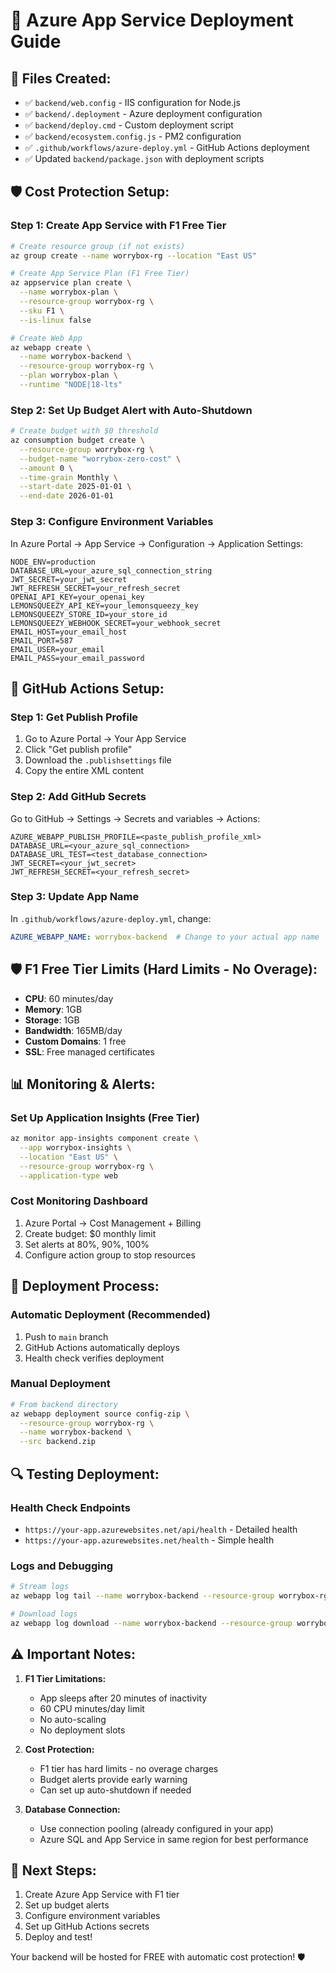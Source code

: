 # 🚀 Azure App Service Deployment Guide

## 📁 **Files Created:**
- ✅ `backend/web.config` - IIS configuration for Node.js
- ✅ `backend/.deployment` - Azure deployment configuration
- ✅ `backend/deploy.cmd` - Custom deployment script
- ✅ `backend/ecosystem.config.js` - PM2 configuration
- ✅ `.github/workflows/azure-deploy.yml` - GitHub Actions deployment
- ✅ Updated `backend/package.json` with deployment scripts

## 🛡️ **Cost Protection Setup:**

### Step 1: Create App Service with F1 Free Tier
```bash
# Create resource group (if not exists)
az group create --name worrybox-rg --location "East US"

# Create App Service Plan (F1 Free Tier)
az appservice plan create \
  --name worrybox-plan \
  --resource-group worrybox-rg \
  --sku F1 \
  --is-linux false

# Create Web App
az webapp create \
  --name worrybox-backend \
  --resource-group worrybox-rg \
  --plan worrybox-plan \
  --runtime "NODE|18-lts"
```

### Step 2: Set Up Budget Alert with Auto-Shutdown
```bash
# Create budget with $0 threshold
az consumption budget create \
  --resource-group worrybox-rg \
  --budget-name "worrybox-zero-cost" \
  --amount 0 \
  --time-grain Monthly \
  --start-date 2025-01-01 \
  --end-date 2026-01-01
```

### Step 3: Configure Environment Variables
In Azure Portal → App Service → Configuration → Application Settings:

```
NODE_ENV=production
DATABASE_URL=your_azure_sql_connection_string
JWT_SECRET=your_jwt_secret
JWT_REFRESH_SECRET=your_refresh_secret
OPENAI_API_KEY=your_openai_key
LEMONSQUEEZY_API_KEY=your_lemonsqueezy_key
LEMONSQUEEZY_STORE_ID=your_store_id
LEMONSQUEEZY_WEBHOOK_SECRET=your_webhook_secret
EMAIL_HOST=your_email_host
EMAIL_PORT=587
EMAIL_USER=your_email
EMAIL_PASS=your_email_password
```

## 🔧 **GitHub Actions Setup:**

### Step 1: Get Publish Profile
1. Go to Azure Portal → Your App Service
2. Click "Get publish profile" 
3. Download the `.publishsettings` file
4. Copy the entire XML content

### Step 2: Add GitHub Secrets
Go to GitHub → Settings → Secrets and variables → Actions:

```
AZURE_WEBAPP_PUBLISH_PROFILE=<paste_publish_profile_xml>
DATABASE_URL=<your_azure_sql_connection>
DATABASE_URL_TEST=<test_database_connection>
JWT_SECRET=<your_jwt_secret>
JWT_REFRESH_SECRET=<your_refresh_secret>
```

### Step 3: Update App Name
In `.github/workflows/azure-deploy.yml`, change:
```yaml
AZURE_WEBAPP_NAME: worrybox-backend  # Change to your actual app name
```

## 🛡️ **F1 Free Tier Limits (Hard Limits - No Overage):**
- **CPU**: 60 minutes/day
- **Memory**: 1GB
- **Storage**: 1GB
- **Bandwidth**: 165MB/day
- **Custom Domains**: 1 free
- **SSL**: Free managed certificates

## 📊 **Monitoring & Alerts:**

### Set Up Application Insights (Free Tier)
```bash
az monitor app-insights component create \
  --app worrybox-insights \
  --location "East US" \
  --resource-group worrybox-rg \
  --application-type web
```

### Cost Monitoring Dashboard
1. Azure Portal → Cost Management + Billing
2. Create budget: $0 monthly limit
3. Set alerts at 80%, 90%, 100%
4. Configure action group to stop resources

## 🚀 **Deployment Process:**

### Automatic Deployment (Recommended)
1. Push to `main` branch
2. GitHub Actions automatically deploys
3. Health check verifies deployment

### Manual Deployment
```bash
# From backend directory
az webapp deployment source config-zip \
  --resource-group worrybox-rg \
  --name worrybox-backend \
  --src backend.zip
```

## 🔍 **Testing Deployment:**

### Health Check Endpoints
- `https://your-app.azurewebsites.net/api/health` - Detailed health
- `https://your-app.azurewebsites.net/health` - Simple health

### Logs and Debugging
```bash
# Stream logs
az webapp log tail --name worrybox-backend --resource-group worrybox-rg

# Download logs
az webapp log download --name worrybox-backend --resource-group worrybox-rg
```

## ⚠️ **Important Notes:**

1. **F1 Tier Limitations:**
   - App sleeps after 20 minutes of inactivity
   - 60 CPU minutes/day limit
   - No auto-scaling
   - No deployment slots

2. **Cost Protection:**
   - F1 tier has hard limits - no overage charges
   - Budget alerts provide early warning
   - Can set up auto-shutdown if needed

3. **Database Connection:**
   - Use connection pooling (already configured in your app)
   - Azure SQL and App Service in same region for best performance

## 🎯 **Next Steps:**
1. Create Azure App Service with F1 tier
2. Set up budget alerts
3. Configure environment variables
4. Set up GitHub Actions secrets
5. Deploy and test!

Your backend will be hosted for FREE with automatic cost protection! 🛡️